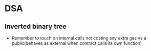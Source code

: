 # DSA
## Inverted binary tree
- Remember to touch on internal calls not costing any extra gas vs a public(behaves as external when contract calls its own function) 
